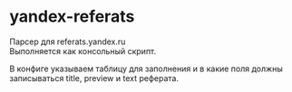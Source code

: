 # yandex-referats
Парсер для referats.yandex.ru  
Выполняется как консольный скрипт.  
  
  В конфиге указываем таблицу для заполнения и в какие поля должны записываться title, preview и text реферата.
